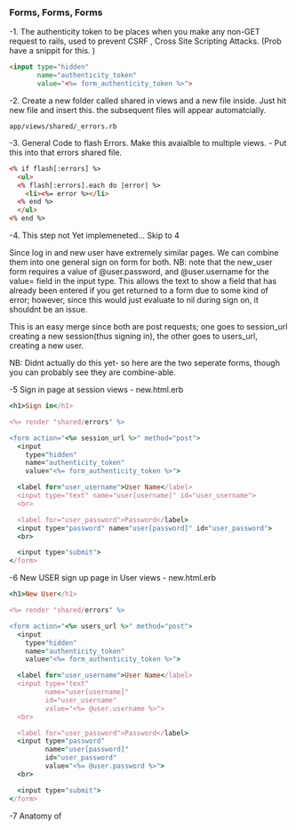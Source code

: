 ### Forms, Forms, Forms

-1. The authenticity token to be places when you make any non-GET request to rails, used to prevent CSRF , Cross Site Scripting Attacks. (Prob have a snippit for this. )

```html
<input type="hidden"
       name="authenticity_token"
       value="<%= form_authenticity_token %>">
```

-2. Create a new folder called shared in views and a new file inside. Just hit new file and insert this. the subsequent files will appear automatcially.
```
app/views/shared/_errors.rb
```

-3. General Code to flash Errors. Make this avaialble to multiple views. - Put this into that errors shared file.
```html
<% if flash[:errors] %>
  <ul>
  <% flash[:errors].each do |error| %>
    <li><%= error %></li>
  <% end %>
  </ul>
<% end %>
```

-4. This step not Yet implemeneted... Skip to 4

Since log in and new user have extremely similar pages. We can combine them into one general sign on form for both. NB: note that the new_user form requires a value of @user.password, and @user.username for the value= field in the input type. This allows the text to show a field that has already been entered if you get returned to a form due to some kind of error; however, since this would just evaluate to nil during sign on, it shouldnt be an issue.

This is an easy merge since both are post requests; one goes to session_url creating a new session(thus signing in), the other goes to users_url, creating a new user.

NB: Didnt actually do this yet- so here are the two seperate forms, though you can probably see they are combine-able.

-5 Sign in page at session views - new.html.erb
```ruby
<h1>Sign in</h1>

<%= render "shared/errors" %>

<form action="<%= session_url %>" method="post">
  <input
    type="hidden"
    name="authenticity_token"
    value="<%= form_authenticity_token %>">

  <label for="user_username">User Name</label>
  <input type="text" name="user[username]" id="user_username">
  <br>

  <label for="user_password">Password</label>
  <input type="password" name="user[password]" id="user_password">
  <br>

  <input type="submit">
</form>
```

-6 New USER sign up page in User views - new.html.erb
```ruby
<h1>New User</h1>

<%= render "shared/errors" %>

<form action="<%= users_url %>" method="post">
  <input
    type="hidden"
    name="authenticity_token"
    value="<%= form_authenticity_token %>">

  <label for="user_username">User Name</label>
  <input type="text"
         name="user[username]"
         id="user_username"
         value="<%= @user.username %>">
  <br>

  <label for="user_password">Password</label>
  <input type="password"
         name="user[password]"
         id="user_password"
         value="<%= @user.password %>">
  <br>

  <input type="submit">
</form>
```

-7 Anatomy of
